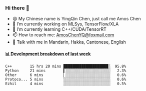 ### Hi there 👋
- 😄 My Chinese name is YingQin Chen, just call me Amos Chen
- 🔭 I’m currently working on MLSys, TensorFlow/XLA
- 🌱 I’m currently learning C++/CUDA/TensorRT
- 📫 How to reach me: AmosChenYQ@foxmail.com
- 💬 Talk with me in Mandarin, Hakka, Cantonese, English

<!-- waka-box start -->
#### <a href="https://gist.github.com/becb911736b10de673d72f2a472b1e52" target="_blank">📊 Development breakdown of last week</a>
```text
C++        15 hrs 20 mins ████████████████████░  95.8%
Python     21 mins        ▍░░░░░░░░░░░░░░░░░░░░   2.3%
Other      6 mins         ▏░░░░░░░░░░░░░░░░░░░░   0.6%
Protoco... 5 mins         ░░░░░░░░░░░░░░░░░░░░░   0.6%
Ezhil      4 mins         ░░░░░░░░░░░░░░░░░░░░░   0.5%
```
<!-- waka-box end -->


<!--
**AmosChenYQ/AmosChenYQ** is a ✨ _special_ ✨ repository because its `README.md` (this file) appears on your GitHub profile.

Here are some ideas to get you started:

- 🔭 I’m currently working on 
- 🌱 I’m currently learning ...
- 👯 I’m looking to collaborate on ...
- 🤔 I’m looking for help with ...
- 📫 How to reach me: AmosChenYQ@foxmail.com
- 😄 Pronouns: ...
- ⚡ Fun fact: ...
-->
